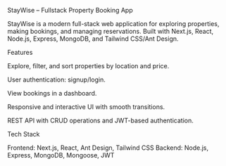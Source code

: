 StayWise – Fullstack Property Booking App

StayWise is a modern full-stack web application for exploring properties, making bookings, and managing reservations. Built with Next.js, React, Node.js, Express, MongoDB, and Tailwind CSS/Ant Design.

Features

Explore, filter, and sort properties by location and price.

User authentication: signup/login.

View bookings in a dashboard.

Responsive and interactive UI with smooth transitions.

REST API with CRUD operations and JWT-based authentication.

Tech Stack

Frontend: Next.js, React, Ant Design, Tailwind CSS
Backend: Node.js, Express, MongoDB, Mongoose, JWT
